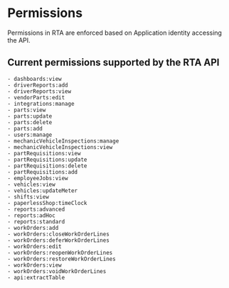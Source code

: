 # Permissions

Permissions in RTA are enforced based on Application identity accessing the API.

## Current permissions supported by the RTA API

    - dashboards:view
    - driverReports:add
    - driverReports:view
    - vendorParts:edit
    - integrations:manage
    - parts:view
    - parts:update
    - parts:delete
    - parts:add
    - users:manage
    - mechanicVehicleInspections:manage
    - mechanicVehicleInspections:view
    - partRequisitions:view
    - partRequisitions:update
    - partRequisitions:delete
    - partRequisitions:add
    - employeeJobs:view
    - vehicles:view
    - vehicles:updateMeter
    - shifts:view
    - paperlessShop:timeClock
    - reports:advanced
    - reports:adHoc
    - reports:standard
    - workOrders:add
    - workOrders:closeWorkOrderLines
    - workOrders:deferWorkOrderLines
    - workOrders:edit
    - workOrders:reopenWorkOrderLines
    - workOrders:restoreWorkOrderLines
    - workOrders:view
    - workOrders:voidWorkOrderLines
    - api:extractTable
